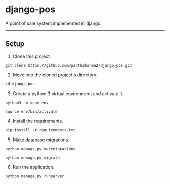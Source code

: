 # django-pos
A point of sale system implemented in django.

--------------------------------------------
## Setup
1. Clone this project.
```
git clone https://github.com/parthsharma2/django-pos.git
```

2. Move into the cloned project's directory.
```
cd django-pos
```

3. Create a python 3 virtual environment and activate it.
```
python3 -m venv env
```
```
source env/bin/activate
```

4. Install the requirements.
```
pip install -r requirements.txt
```

5. Make database migrations.
```
python manage.py makemigrations
```
```
python manage.py migrate
```

6. Run the application.
```
python manage.py runserver
```
